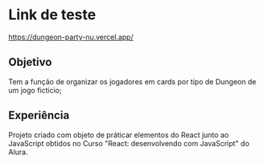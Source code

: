 # Link de teste

https://dungeon-party-nu.vercel.app/

## Objetivo

Tem a função de organizar os jogadores em cards por tipo de Dungeon de um jogo fictício;

## Experiência
Projeto criado com objeto de práticar elementos do React junto ao JavaScript obtidos no Curso "React: desenvolvendo com JavaScript" do Alura.
